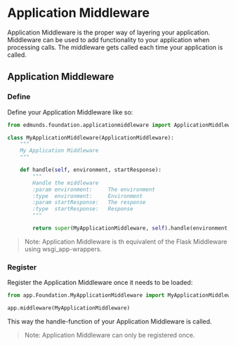 
# Application Middleware

Application Middleware is the proper way of layering your application. Middleware can be used to add functionality to your application when processing calls. The middleware gets called each time your application is called.


## Application Middleware

### Define

Define your Application Middleware like so:
```python
from edmunds.foundation.applicationmiddleware import ApplicationMiddleware

class MyApplicationMiddleware(ApplicationMiddleware):
    """
    My Application Middleware
    """

    def handle(self, environment, startResponse):
        """
        Handle the middleware
        :param environment:     The environment
        :type  environment:     Environment
        :param startResponse:   The response
        :type  startResponse:   Response
        """

        return super(MyApplicationMiddleware, self).handle(environment, startResponse)
```

> Note: Application Middleware is th equivalent of the Flask Middleware using wsgi_app-wrappers.

### Register

Register the Application Middleware once it needs to be loaded:
```python
from app.Foundation.MyApplicationMiddleware import MyApplicationMiddleware

app.middleware(MyApplicationMiddleware)
```
This way the handle-function of your Application Middleware is called.

> Note: Application Middleware can only be registered once.
